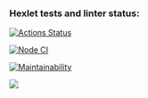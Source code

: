### Hexlet tests and linter status:
[![Actions Status](https://github.com/Abikimoz/frontend-project-46/workflows/hexlet-check/badge.svg)](https://github.com/Abikimoz/frontend-project-46/actions)

[![Node CI](https://github.com/Abikimoz/frontend-project-46/workflows/Node%20CI/badge.svg)](https://github.com/Abikimoz/frontend-project-46/actions)

[![Maintainability](https://api.codeclimate.com/v1/badges/2dbd5d592a5aaf01a986/maintainability)](https://codeclimate.com/github/Abikimoz/frontend-project-46/maintainability)

<a href="https://asciinema.org/a/AbMZvGEZ8W0wX6aLR6jKorgL1" target="_blank"><img src="https://asciinema.org/a/AbMZvGEZ8W0wX6aLR6jKorgL1.svg" /></a>
